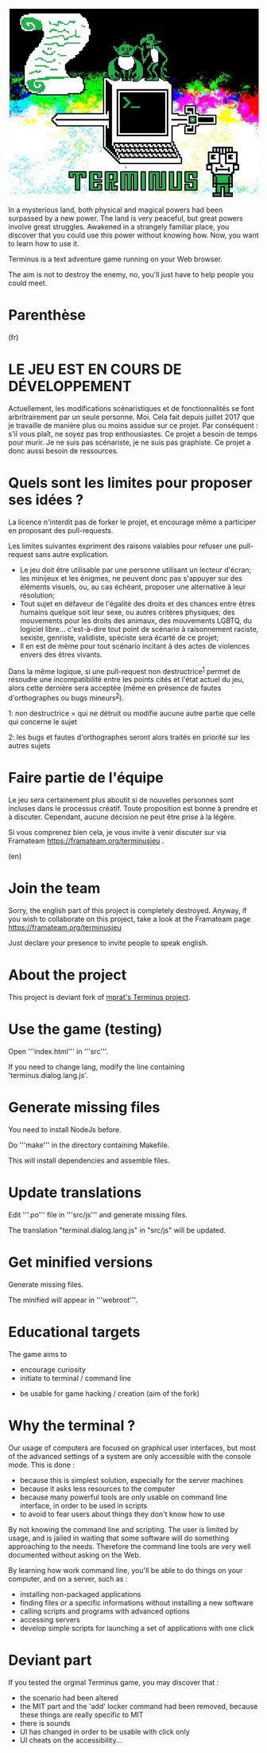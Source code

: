 ![Presenting Terminus]( ./src/img/promo_image.jpg )

In a mysterious land, both physical and magical powers had been surpassed by a new power.
The land is very peaceful, but great powers involve great struggles.
Awakened in a strangely familiar place, you discover that you could use this power without knowing how.
Now, you want to learn how to use it.

Terminus is a text adventure game running on your Web browser.

The aim is not to destroy the enemy, no, you'll just have to help people you could meet.


Parenthèse
==========
(fr)

# LE JEU EST EN COURS DE DÉVELOPPEMENT

Actuellement, les modifications scénaristiques et de fonctionnalités se font arbritrairement par un seule personne.
Moi. Cela fait depuis juillet 2017 que je travaille de manière plus ou moins assidue sur ce projet.
Par conséquent : s'il vous plaît, ne soyez pas trop enthousiastes.
Ce projet a besoin de temps pour murir. Je ne suis pas scénariste, je ne suis pas graphiste.
Ce projet a donc aussi besoin de ressources.


# Quels sont les limites pour proposer ses idées ?
La licence n'interdit pas de forker le projet, et encourage même a participer en proposant des pull-requests.

Les limites suivantes expriment des raisons valables pour refuser une pull-request sans autre explication.

* Le jeu doit être utilisable par une personne utilisant un lecteur d'écran; les minijeux et les énigmes, ne peuvent donc pas s'appuyer sur des éléments visuels, ou, au cas échéant, proposer une alternative à leur résolution;
* Tout sujet en défaveur de l'égalité  des droits et des chances entre êtres humains quelque soit leur sexe, ou autres critères physiques; des mouvements pour les droits des animaux, des mouvements LGBTQ, du logiciel libre... c'est-à-dire tout point de scénario à raisonnement raciste, sexiste, genriste, validiste, spéciste sera écarté de ce projet;
* Il en est de même pour tout scénario incitant à des actes de violences envers des êtres vivants.


Dans la même logique, si une pull-request non destructrice<sup>[1](#myfootnote1)</sup> permet de résoudre une incompatibilité entre les points cités et l'état actuel du jeu, alors cette dernière sera acceptée (même en présence de fautes d'orthographes ou bugs mineurs<sup>[2](#myfootnote2)</sup>).

<a name="myfootnote1">1</a>: non destructrice = qui ne détruit ou modifie aucune autre partie que celle qui concerne le sujet

<a name="myfootnote1">2</a>: les bugs et fautes d'orthographes seront alors traités en priorité sur les autres sujets

# Faire partie de l'équipe

Le jeu sera certainement plus aboutit si de nouvelles personnes sont incluses dans le processus créatif.
Toute proposition est bonne à prendre et à discuter.
Cependant, aucune décision ne peut être prise à la légère.

Si vous comprenez bien cela, je vous invite à venir discuter sur via Framateam  https://framateam.org/terminusjeu
.

(en)

# Join the team
Sorry, the english part of this project is completely destroyed.
Anyway, if you wish to collaborate on this project,
take a look at the Framateam page https://framateam.org/terminusjeu

Just declare your presence to invite people to speak english.

About the project
=================
This project is deviant fork of [mprat's Terminus project](http://mprat.github.io/Terminus/).

Use the game (testing)
======================
Open '''index.html''' in '''src'''.

If you need to change lang,
modify the line containing 'terminus.dialog.lang.js'.

Generate missing files
======================
You need to install NodeJs before.

Do '''make''' in the directory containing Makefile.

This will install dependencies and assemble files.

Update translations
===================
Edit '''.po''' file in '''src/js''' and generate missing files.

The translation "terminal.dialog.lang.js" in "src/js" will be updated.

Get minified versions
=====================
Generate missing files.

The minified will appear in '''webroot'''.

Educational targets
===================
The game aims to

- encourage curiosity
- initiate to terminal / command line
+ be usable for game hacking / creation (aim of the fork)

Why the terminal ?
==================
Our usage of computers are focused on graphical user interfaces,
but most of the advanced settings of a system are only accessible with the console mode.
This is done :

- because this is simplest solution, especially for the server machines
- because it asks less resources to the computer
- because many powerful tools are only usable on command line interface, in order to be used in scripts
- to avoid to fear users about things they don't know how to use

By not knowing the command line and scripting.
The user is limited by usage, and is jailed in waiting that some software will do something approaching to the needs.
Therefore the command line tools are very well documented without asking on the Web.

By learning how work command line, you'll be able to do things on your computer, and on a server, such as :

- installing non-packaged applications
- finding files or a specific informations without installing a new software
- calling scripts and programs with advanced options
- accessing servers
- develop simple scripts for launching a set of applications with one click


Deviant part
============
If you tested the orginal Terminus game, you may discover that :

- the scenario had been altered
- the MIT part and the 'add' locker command had been removed, because these things are really specific to MIT
- there is sounds
- UI has changed in order to be usable with click only
- UI cheats on the accessibility...

